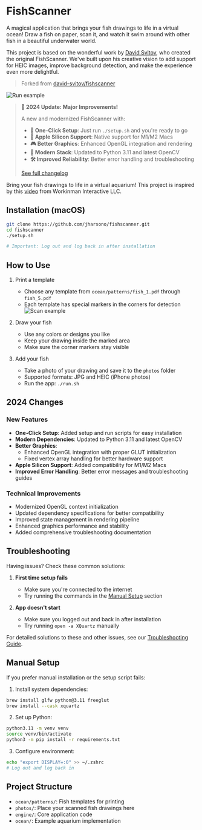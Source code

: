 # FishScanner

A magical application that brings your fish drawings to life in a virtual ocean! Draw a fish on paper, scan it, and watch it swim around with other fish in a beautiful underwater world. 

This project is based on the wonderful work by [David Svitov](https://github.com/david-svitov/fishscanner), who created the original FishScanner. We've built upon his creative vision to add support for HEIC images, improve background detection, and make the experience even more delightful.

> Forked from [david-svitov/fishscanner](https://github.com/david-svitov/fishscanner)

![Run example](./images/img1.png)

> **🎉 2024 Update: Major Improvements!**
>
> A new and modernized FishScanner with:
> - **🚀 One-Click Setup**: Just run `./setup.sh` and you're ready to go
> - **📱 Apple Silicon Support**: Native support for M1/M2 Macs
> - **🎮 Better Graphics**: Enhanced OpenGL integration and rendering
> - **🔄 Modern Stack**: Updated to Python 3.11 and latest OpenCV
> - **🛠 Improved Reliability**: Better error handling and troubleshooting
>
> [See full changelog](#2024-changes)

Bring your fish drawings to life in a virtual aquarium! This project is inspired by this [video](https://www.youtube.com/watch?v=ILrr8vToR9Y&feature=emb_logo) from Workinman Interactive LLC.

## Installation (macOS)

```bash
git clone https://github.com/jharsono/fishscanner.git
cd fishscanner
./setup.sh

# Important: Log out and log back in after installation
```

## How to Use

1. Print a template
   - Choose any template from `ocean/patterns/fish_1.pdf` through `fish_5.pdf`
   - Each template has special markers in the corners for detection
   ![Scan example](./images/img2.jpg)

2. Draw your fish
   - Use any colors or designs you like
   - Keep your drawing inside the marked area
   - Make sure the corner markers stay visible

3. Add your fish
   - Take a photo of your drawing and save it to the `photos` folder
   - Supported formats: JPG and HEIC (iPhone photos)
   - Run the app: `./run.sh`

## 2024 Changes

### New Features
- **One-Click Setup**: Added setup and run scripts for easy installation
- **Modern Dependencies**: Updated to Python 3.11 and latest OpenCV
- **Better Graphics**: 
  - Enhanced OpenGL integration with proper GLUT initialization
  - Fixed vertex array handling for better hardware support
- **Apple Silicon Support**: Added compatibility for M1/M2 Macs
- **Improved Error Handling**: Better error messages and troubleshooting guides

### Technical Improvements
- Modernized OpenGL context initialization
- Updated dependency specifications for better compatibility
- Improved state management in rendering pipeline
- Enhanced graphics performance and stability
- Added comprehensive troubleshooting documentation

## Troubleshooting

Having issues? Check these common solutions:

1. **First time setup fails**
   - Make sure you're connected to the internet
   - Try running the commands in the [Manual Setup](#manual-setup) section

2. **App doesn't start**
   - Make sure you logged out and back in after installation
   - Try running `open -a XQuartz` manually

For detailed solutions to these and other issues, see our [Troubleshooting Guide](TROUBLESHOOTING.md).

## Manual Setup

If you prefer manual installation or the setup script fails:

1. Install system dependencies:
```bash
brew install glfw python@3.11 freeglut
brew install --cask xquartz
```

2. Set up Python:
```bash
python3.11 -m venv venv
source venv/bin/activate
python3 -m pip install -r requirements.txt
```

3. Configure environment:
```bash
echo "export DISPLAY=:0" >> ~/.zshrc
# Log out and log back in
```

## Project Structure

- `ocean/patterns/`: Fish templates for printing
- `photos/`: Place your scanned fish drawings here
- `engine/`: Core application code
- `ocean/`: Example aquarium implementation